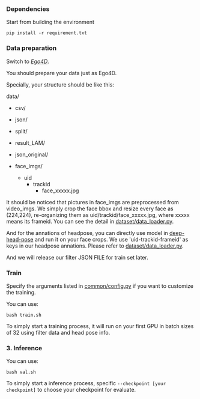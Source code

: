 ### Dependencies
Start from building the environment
```
pip install -r requirement.txt

```

### Data preparation
Switch to [*Ego4D*](https://github.com/EGO4D/social-interactions/tree/lam).

You should prepare your data just as Ego4D.

Specially, your structure should be like this:

data/
* csv/
  
* json/
  
* split/
  
* result_LAM/
  
* json_original/
  
* face_imgs/
  * uid
    * trackid
      * face_xxxxx.jpg


It should be noticed that pictures in face_imgs are preprocessed from video_imgs.
We simply crop the face bbox and resize every face as (224,224), re-organizing them as uid/trackid/face_xxxxx.jpg, where xxxxx means its frameid.
You can see the detail in [dataset/data_loader.py](./dataset/data_loader.py).

And for the annations of headpose, you can directly use model in [deep-head-pose](https://github.com/natanielruiz/deep-head-pose) and run it on your face crops.
We use 'uid-trackid-frameid' as keys in our headpose annations. Please refer to [dataset/data_loader.py](./dataset/data_loader.py).

And we will release our filter JSON FILE for train set later.

### Train

Specify the arguments listed in [common/config.py](./common/config.py) if you want to customize the training.

You can use:

```
bash train.sh
```
To simply start a training process, it will run on your first GPU in batch sizes of 32 using filter data and head pose info.


### 3. Inference
You can use:

```
bash val.sh
```
To simply start a inference process, specific ```--checkpoint [your checkpoint]``` to choose your checkpoint for evaluate.




